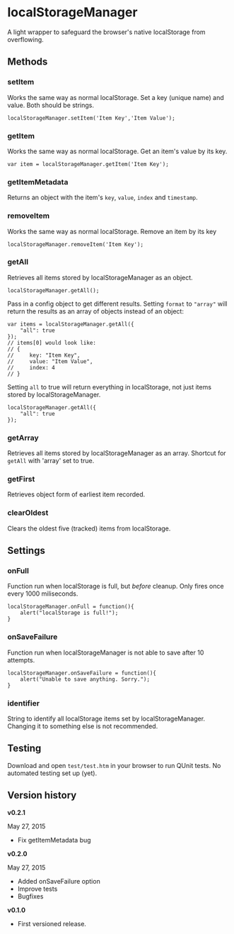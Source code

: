 # localStorageManager

A light wrapper to safeguard the browser's native localStorage from overflowing.

## Methods

### setItem

Works the same way as normal localStorage. Set a key (unique name) and value. Both should be strings.

    localStorageManager.setItem('Item Key','Item Value');

### getItem

Works the same way as normal localStorage. Get an item's value by its key.

    var item = localStorageManager.getItem('Item Key');
    
### getItemMetadata

Returns an object with the item's `key`, `value`, `index` and `timestamp`.

### removeItem

Works the same way as normal localStorage. Remove an item by its key

    localStorageManager.removeItem('Item Key');

### getAll

Retrieves all items stored by localStorageManager as an object.

    localStorageManager.getAll();

Pass in a config object to get different results. Setting `format` to `"array"` will return the results as an array of objects instead of an object:

    var items = localStorageManager.getAll({
        "all": true
    });
    // items[0] would look like:
    // {
    //     key: "Item Key",
    //     value: "Item Value",
    //     index: 4
    // }


Setting `all` to true will return everything in localStorage, not just items stored by localStorageManager.

    localStorageManager.getAll({
        "all": true
    });
    
### getArray

Retrieves all items stored by localStorageManager as an array. Shortcut for `getAll` with 'array' set to true.


### getFirst

Retrieves object form of earliest item recorded.


### clearOldest

Clears the oldest five (tracked) items from localStorage.


## Settings

### onFull

Function run when localStorage is full, but *before* cleanup. Only fires once every 1000 miliseconds.

    localStorageManager.onFull = function(){
        alert("localStorage is full!");
    }

### onSaveFailure

Function run when localStorageManager is not able to save after 10 attempts.

    localStorageManager.onSaveFailure = function(){
        alert("Unable to save anything. Sorry.");
    }

### identifier

String to identify all localStorage items set by localStorageManager. Changing it to something else is not recommended.

## Testing

Download and open `test/test.htm` in your browser to run QUnit tests. No automated testing set up (yet).

## Version history

**v0.2.1**

May 27, 2015

- Fix getItemMetadata bug

**v0.2.0**

May 27, 2015

- Added onSaveFailure option
- Improve tests
- Bugfixes

**v0.1.0**

- First versioned release.
